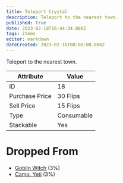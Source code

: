 ```yaml
---
title: Teleport Crystal
description: Teleport to the nearest town.
published: true
date: 2023-02-18T16:44:34.000Z
tags: items
editor: markdown
dateCreated: 2023-02-16T00:00:00.000Z
---
```


Teleport to the nearest town.

|Attribute|Value|
|-|-|
|ID|18|
|Purchase Price|30 Flips|
|Sell Price|15 Flips|
|Type|Consumable|
|Stackable|Yes|


# Dropped From
 * [Goblin Witch](/monsters/goblin-witch.md) (3%)
 * [Camo. Yeti](/monsters/camo-yeti.md) (3%)
